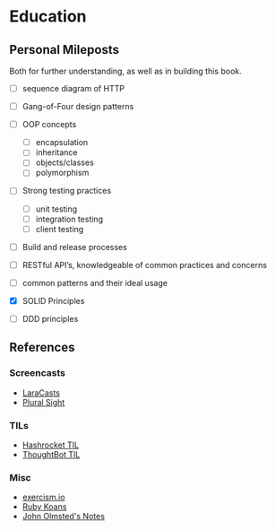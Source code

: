 # Education

## Personal Mileposts

Both for further understanding, as well as in building this book.

-   [ ] sequence diagram of HTTP

-   [ ] Gang-of-Four design patterns

-   [ ] OOP concepts

    -   [ ] encapsulation
    -   [ ] inheritance
    -   [ ] objects/classes
    -   [ ] polymorphism

-   [ ] Strong testing practices

    -   [ ] unit testing
    -   [ ] integration testing
    -   [ ] client testing

-   [ ] Build and release processes

-   [ ] RESTful API’s, knowledgeable of common practices and concerns

-   [ ] common patterns and their ideal usage

-   [x] SOLID Principles

-   [ ] DDD principles

## References

### Screencasts

-   [LaraCasts](https://laracasts.com)
-   [Plural Sight](https://www.pluralsight.com)

### TILs

-   [Hashrocket TIL](https://til.hashrocket.com/)
-   [ThoughtBot TIL](https://github.com/thoughtbot/til)

### Misc

-   [exercism.io](http://exercism.io/)
-   [Ruby Koans](http://rubykoans.com/)
-   [John Olmsted's Notes](https://github.com/qsymmachus/notes)
